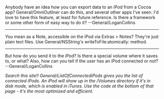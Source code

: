 

Anybody have an idea how you can export data to an iPod from a Cocoa app? General/OmniOutliner can do this, and several other apps I've seen. I'd love to have this feature, at least for future reference. Is there a framework or some other form of easy way to do it? --General/LoganCollins

----

You mean as a Note, accessible on the iPod via Extras > Notes? They're just plain text files. Use General/NSString's     writeToFile:atomically: method.

----

But how do you send it to the iPod? Is there a special volume where it saves to, or what? Also, how can you tell if the user has an iPod connected or not? --General/LoganCollins

*Search this site!! General/ListOfConnectediPods gives you the list of connected iPods. An iPod will show up in the /Volumes directory if it's in disk mode, which is enabled in iTunes. Use the code at the bottom of that page - it's the most optimized and efficient.*